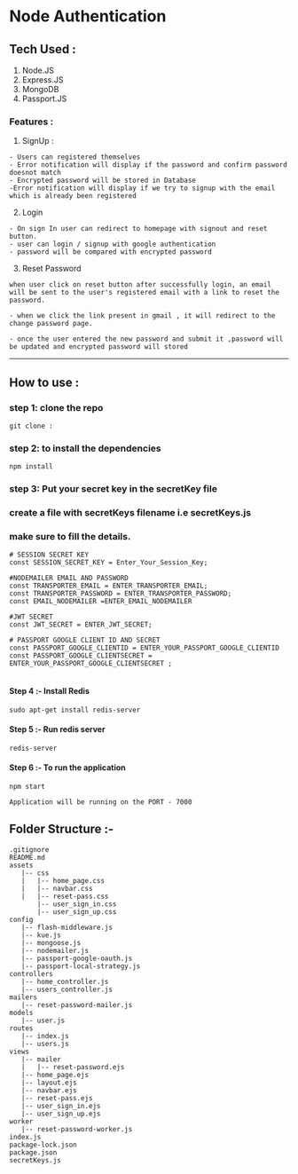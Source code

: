 <h1> Node Authentication </h1>

<h2> Tech Used : </h2>

1. Node.JS
2. Express.JS
3. MongoDB
4. Passport.JS

### Features :

1.  SignUp :

```
- Users can registered themselves
- Error notification will display if the password and confirm password doesnot match
- Encrypted password will be stored in Database
-Error notification will display if we try to signup with the email which is already been registered

```

2.  Login

```
- On sign In user can redirect to homepage with signout and reset button.
- user can login / signup with google authentication
- password will be compared with encrypted password

```

3. Reset Password

```
when user click on reset button after successfully login, an email will be sent to the user's registered email with a link to reset the password.

- when we click the link present in gmail , it will redirect to the change password page.

- once the user entered the new password and submit it ,password will be updated and encrypted password will stored

```

<hr>

## How to use :

### step 1: clone the repo

```
git clone :

```

### step 2: to install the dependencies

```
npm install

```

### step 3: Put your secret key in the secretKey file

### create a file with secretKeys filename i.e secretKeys.js

### make sure to fill the details.

```
# SESSION SECRET KEY
const SESSION_SECRET_KEY = Enter_Your_Session_Key;

#NODEMAILER EMAIL AND PASSWORD
const TRANSPORTER_EMAIL = ENTER_TRANSPORTER_EMAIL;
const TRANSPORTER_PASSWORD = ENTER_TRANSPORTER_PASSWORD;
const EMAIL_NODEMAILER =ENTER_EMAIL_NODEMAILER

#JWT SECRET
const JWT_SECRET = ENTER_JWT_SECRET;

# PASSPORT GOOGLE CLIENT ID AND SECRET
const PASSPORT_GOOGLE_CLIENTID = ENTER_YOUR_PASSPORT_GOOGLE_CLIENTID
const PASSPORT_GOOGLE_CLIENTSECRET = ENTER_YOUR_PASSPORT_GOOGLE_CLIENTSECRET ;


```

#### Step 4 :- Install Redis

```
sudo apt-get install redis-server
```

#### Step 5 :- Run redis server

```
redis-server
```

#### Step 6 :- To run the application

```
npm start

Application will be running on the PORT - 7000

```

## Folder Structure :-

```
.gitignore
README.md
assets
   |-- css
   |   |-- home_page.css
   |   |-- navbar.css
   |   |-- reset-pass.css
       |-- user_sign_in.css
       |-- user_sign_up.css
config
   |-- flash-middleware.js
   |-- kue.js
   |-- mongoose.js
   |-- nodemailer.js
   |-- passport-google-oauth.js
   |-- passport-local-strategy.js
controllers
   |-- home_controller.js
   |-- users_controller.js
mailers
   |-- reset-password-mailer.js
models
   |-- user.js
routes
   |-- index.js
   |-- users.js
views
   |-- mailer
   |   |-- reset-password.ejs
   |-- home_page.ejs
   |-- layout.ejs
   |-- navbar.ejs
   |-- reset-pass.ejs
   |-- user_sign_in.ejs
   |-- user_sign_up.ejs
worker
   |-- reset-password-worker.js
index.js
package-lock.json
package.json
secretKeys.js
```
